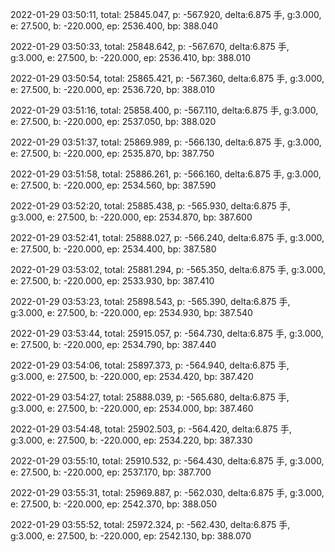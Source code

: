 2022-01-29 03:50:11, total: 25845.047, p: -567.920, delta:6.875 手, g:3.000, e: 27.500, b: -220.000, ep: 2536.400, bp: 388.040

2022-01-29 03:50:33, total: 25848.642, p: -567.670, delta:6.875 手, g:3.000, e: 27.500, b: -220.000, ep: 2536.410, bp: 388.010

2022-01-29 03:50:54, total: 25865.421, p: -567.360, delta:6.875 手, g:3.000, e: 27.500, b: -220.000, ep: 2536.720, bp: 388.010

2022-01-29 03:51:16, total: 25858.400, p: -567.110, delta:6.875 手, g:3.000, e: 27.500, b: -220.000, ep: 2537.050, bp: 388.020

2022-01-29 03:51:37, total: 25869.989, p: -566.130, delta:6.875 手, g:3.000, e: 27.500, b: -220.000, ep: 2535.870, bp: 387.750

2022-01-29 03:51:58, total: 25886.261, p: -566.160, delta:6.875 手, g:3.000, e: 27.500, b: -220.000, ep: 2534.560, bp: 387.590

2022-01-29 03:52:20, total: 25885.438, p: -565.930, delta:6.875 手, g:3.000, e: 27.500, b: -220.000, ep: 2534.870, bp: 387.600

2022-01-29 03:52:41, total: 25888.027, p: -566.240, delta:6.875 手, g:3.000, e: 27.500, b: -220.000, ep: 2534.400, bp: 387.580

2022-01-29 03:53:02, total: 25881.294, p: -565.350, delta:6.875 手, g:3.000, e: 27.500, b: -220.000, ep: 2533.930, bp: 387.410

2022-01-29 03:53:23, total: 25898.543, p: -565.390, delta:6.875 手, g:3.000, e: 27.500, b: -220.000, ep: 2534.930, bp: 387.540

2022-01-29 03:53:44, total: 25915.057, p: -564.730, delta:6.875 手, g:3.000, e: 27.500, b: -220.000, ep: 2534.790, bp: 387.440

2022-01-29 03:54:06, total: 25897.373, p: -564.940, delta:6.875 手, g:3.000, e: 27.500, b: -220.000, ep: 2534.420, bp: 387.420

2022-01-29 03:54:27, total: 25888.039, p: -565.680, delta:6.875 手, g:3.000, e: 27.500, b: -220.000, ep: 2534.000, bp: 387.460

2022-01-29 03:54:48, total: 25902.503, p: -564.420, delta:6.875 手, g:3.000, e: 27.500, b: -220.000, ep: 2534.220, bp: 387.330

2022-01-29 03:55:10, total: 25910.532, p: -564.430, delta:6.875 手, g:3.000, e: 27.500, b: -220.000, ep: 2537.170, bp: 387.700

2022-01-29 03:55:31, total: 25969.887, p: -562.030, delta:6.875 手, g:3.000, e: 27.500, b: -220.000, ep: 2542.370, bp: 388.050

2022-01-29 03:55:52, total: 25972.324, p: -562.430, delta:6.875 手, g:3.000, e: 27.500, b: -220.000, ep: 2542.130, bp: 388.070
